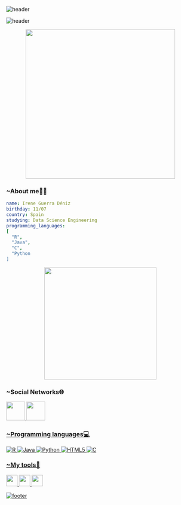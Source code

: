 
![header](https://capsule-render.vercel.app/api?type=waving&color=0:58B1EC,100:BB44E7&section=header&text=Irene%20Guerra&fontSize=60&fontColor=E2CBEA&fontAlignY=30)

![header](https://capsule-render.vercel.app/api?type=transparent&section=header&text=Data%20Science%20Engineering&fontSize=30&fontColor=5C46BF&fontAlignY=30&animation=twinkling)

<div align="center">
<img height=400 src="https://media.giphy.com/media/juua9i2c2fA0AIp2iq/giphy.gif"/>
</div>

### ~About me👩‍💻

```yaml
name: Irene Guerra Déniz
birthday: 11/07
country: Spain
studying: Data Science Engineering
programming_languages: 
[
  "R", 
  "Java", 
  "C", 
  "Python
]
```

<div align="center">
<img height="300" src="https://media.giphy.com/media/JrXas5ecb4FkwbFpIE/giphy.gif"/> 
</div>

### ~Social Networks🌐

<a href="https://www.instagram.com/irenee.g11/">
 <img height="50" src="https://user-images.githubusercontent.com/46517096/166974368-9798f39f-1f46-499c-b14e-81f0a3f83a06.png"/>
<a href="https://discord.com/">
 <img height="50" src="https://img.icons8.com/doodle/452/discord-new-logo.png"/>
 



### ~Programming languages💻

![R](https://img.shields.io/badge/r-%23276DC3.svg?style=for-the-badge&logo=r&logoColor=white)
![Java](https://img.shields.io/badge/java-%23ED8B00.svg?style=for-the-badge&logo=java&logoColor=white)
![Python](https://img.shields.io/badge/python-3670A0?style=for-the-badge&logo=python&logoColor=ffdd54)
![HTML5](https://img.shields.io/badge/html5-%23E34F26.svg?style=for-the-badge&logo=html5&logoColor=white)
![C](https://img.shields.io/badge/c-%2300599C.svg?style=for-the-badge&logo=c&logoColor=white)

### ~My tools🔧

<img height=30 src="https://cdn2.iconfinder.com/data/icons/social-icons-color/512/visualstudio-512.png"/> 
<img height=30 src="https://upload.wikimedia.org/wikipedia/commons/9/9c/IntelliJ_IDEA_Icon.svg"/>
<img height=30 src="https://upload.wikimedia.org/wikipedia/commons/1/1d/PyCharm_Icon.svg"/>



![footer](https://capsule-render.vercel.app/api?type=waving&color=0:58B1EC,100:BB44E7&section=footer)

